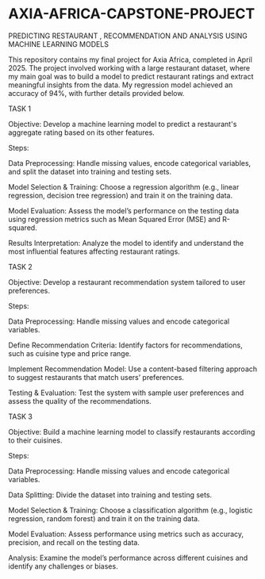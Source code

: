 # AXIA-AFRICA-CAPSTONE-PROJECT
PREDICTING RESTAURANT , RECOMMENDATION AND ANALYSIS USING MACHINE LEARNING MODELS


This repository contains my final project for Axia Africa, completed in April 2025. The project involved working with a large restaurant dataset, where my main goal was to build a model to predict restaurant ratings and extract meaningful insights from the data. My regression model achieved an accuracy of 94%, with further details provided below.

TASK 1

Objective:
Develop a machine learning model to predict a restaurant's aggregate rating based on its other features.

Steps:

Data Preprocessing: Handle missing values, encode categorical variables, and split the dataset into training and testing sets.

Model Selection & Training: Choose a regression algorithm (e.g., linear regression, decision tree regression) and train it on the training data.

Model Evaluation: Assess the model’s performance on the testing data using regression metrics such as Mean Squared Error (MSE) and R-squared.

Results Interpretation: Analyze the model to identify and understand the most influential features affecting restaurant ratings.

TASK 2

Objective:
Develop a restaurant recommendation system tailored to user preferences.

Steps:

Data Preprocessing: Handle missing values and encode categorical variables.

Define Recommendation Criteria: Identify factors for recommendations, such as cuisine type and price range.

Implement Recommendation Model: Use a content-based filtering approach to suggest restaurants that match users’ preferences.

Testing & Evaluation: Test the system with sample user preferences and assess the quality of the recommendations.

TASK 3

Objective:
Build a machine learning model to classify restaurants according to their cuisines.

Steps:

Data Preprocessing: Handle missing values and encode categorical variables.

Data Splitting: Divide the dataset into training and testing sets.

Model Selection & Training: Choose a classification algorithm (e.g., logistic regression, random forest) and train it on the training data.

Model Evaluation: Assess performance using metrics such as accuracy, precision, and recall on the testing data.

Analysis: Examine the model’s performance across different cuisines and identify any challenges or biases.





